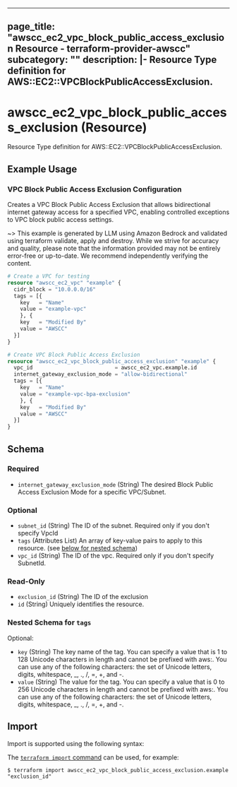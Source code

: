 
---
page_title: "awscc_ec2_vpc_block_public_access_exclusion Resource - terraform-provider-awscc"
subcategory: ""
description: |-
  Resource Type definition for AWS::EC2::VPCBlockPublicAccessExclusion.
---

# awscc_ec2_vpc_block_public_access_exclusion (Resource)

Resource Type definition for AWS::EC2::VPCBlockPublicAccessExclusion.

## Example Usage

### VPC Block Public Access Exclusion Configuration

Creates a VPC Block Public Access Exclusion that allows bidirectional internet gateway access for a specified VPC, enabling controlled exceptions to VPC block public access settings.

~> This example is generated by LLM using Amazon Bedrock and validated using terraform validate, apply and destroy. While we strive for accuracy and quality, please note that the information provided may not be entirely error-free or up-to-date. We recommend independently verifying the content.

```terraform
# Create a VPC for testing
resource "awscc_ec2_vpc" "example" {
  cidr_block = "10.0.0.0/16"
  tags = [{
    key   = "Name"
    value = "example-vpc"
    }, {
    key   = "Modified By"
    value = "AWSCC"
  }]
}

# Create VPC Block Public Access Exclusion
resource "awscc_ec2_vpc_block_public_access_exclusion" "example" {
  vpc_id                          = awscc_ec2_vpc.example.id
  internet_gateway_exclusion_mode = "allow-bidirectional"
  tags = [{
    key   = "Name"
    value = "example-vpc-bpa-exclusion"
    }, {
    key   = "Modified By"
    value = "AWSCC"
  }]
}
```

<!-- schema generated by tfplugindocs -->
## Schema

### Required

- `internet_gateway_exclusion_mode` (String) The desired Block Public Access Exclusion Mode for a specific VPC/Subnet.

### Optional

- `subnet_id` (String) The ID of the subnet. Required only if you don't specify VpcId
- `tags` (Attributes List) An array of key-value pairs to apply to this resource. (see [below for nested schema](#nestedatt--tags))
- `vpc_id` (String) The ID of the vpc. Required only if you don't specify SubnetId.

### Read-Only

- `exclusion_id` (String) The ID of the exclusion
- `id` (String) Uniquely identifies the resource.

<a id="nestedatt--tags"></a>
### Nested Schema for `tags`

Optional:

- `key` (String) The key name of the tag. You can specify a value that is 1 to 128 Unicode characters in length and cannot be prefixed with aws:. You can use any of the following characters: the set of Unicode letters, digits, whitespace, _, ., /, =, +, and -.
- `value` (String) The value for the tag. You can specify a value that is 0 to 256 Unicode characters in length and cannot be prefixed with aws:. You can use any of the following characters: the set of Unicode letters, digits, whitespace, _, ., /, =, +, and -.

## Import

Import is supported using the following syntax:

The [`terraform import` command](https://developer.hashicorp.com/terraform/cli/commands/import) can be used, for example:

```shell
$ terraform import awscc_ec2_vpc_block_public_access_exclusion.example "exclusion_id"
```
